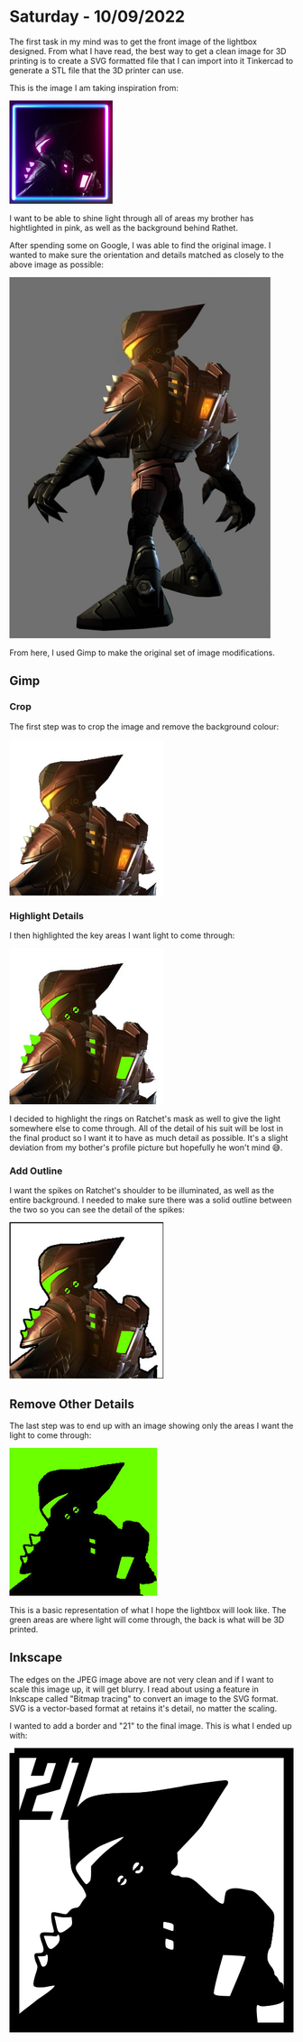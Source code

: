 # Saturday - 10/09/2022

The first task in my mind was to get the front image of the lightbox designed. From what I have read, the best way to get a clean image for 3D printing is to create a SVG formatted file that I can import into it Tinkercad to generate a STL file that the 3D printer can use.

This is the image I am taking inspiration from:

![Profile picture](../images/02_reference.png)

I want to be able to shine light through all of areas my brother has hightlighted in pink, as well as the background behind Rathet.

After spending some on Google, I was able to find the original image. I wanted to make sure the orientation and details matched as closely to the above image as possible:

![Original image](../images/03_original.jpg)

From here, I used Gimp to make the original set of image modifications.

## Gimp

### Crop

The first step was to crop the image and remove the background colour:

![Sized image](../images/04_sized.jpg)

### Highlight Details

I then highlighted the key areas I want light to come through:

![Accents image](../images/05_accents.jpg)

I decided to highlight the rings on Ratchet's mask as well to give the light somewhere else to come through. All of the detail of his suit will be lost in the final product so I want it to have as much detail as possible. It's a slight deviation from my bother's profile picture but hopefully he won't mind 😅.

### Add Outline

I want the spikes on Ratchet's shoulder to be illuminated, as well as the entire background. I needed to make sure there was a solid outline between the two so you can see the detail of the spikes:

![Outlined image](../images/06_outline.jpg)

## Remove Other Details

The last step was to end up with an image showing only the areas I want the light to come through:

![Final image](../images/07_final.jpg)

This is a basic representation of what I hope the lightbox will look like. The green areas are where light will come through, the back is what will be 3D printed.

## Inkscape

The edges on the JPEG image above are not very clean and if I want to scale this image up, it will get blurry. I read about using a feature in Inkscape called "Bitmap tracing" to convert an image to the SVG format. SVG is a vector-based format at retains it's detail, no matter the scaling.

I wanted to add a border and "21" to the final image. This is what I ended up with:

![Final SVG](../images/08_final_svg.png)
